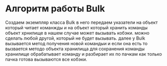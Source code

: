 # Алгоритм работы Bulk

Создаем экземпляр класса Bulk
в него передаем указатели на объект который читает команжды
и на объект который хранить команды
объект хрнилище в нашем случае может вызывать кобэки. 
можно сделать любой другой, который не будет вызывать.
далее у Bulk вызывается метод получения новой командыи и если она есть 
то вызвается методо объекта хранилища для сохранения команды
хранилище обрабатывает команду и разбирает их по пачкам
как только пачка готова вызываются все кобэки.